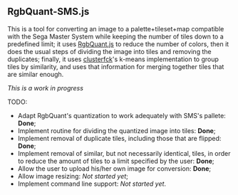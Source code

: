 RgbQuant-SMS.js
-----------

This is a tool for converting an image to a palette+tileset+map compatible with the Sega Master System while keeping the number of tiles down to a predefined limit; it uses [RgbQuant.js] to reduce the number of colors, then it does the usual steps of dividing the image into tiles and removing the duplicates; finally, it uses [clusterfck]'s k-means implementation to group tiles by similarity, and uses that information for merging together tiles that are similar enough.

*This is a work in progress*

TODO:

- Adapt RgbQuant's quantization to work adequately with SMS's pallete: **Done**;
- Implement routine for dividing the quantized image into tiles: **Done**;
- Implement removal of duplicate tiles, including those that are flipped: **Done**;
- Implement removal of similar, but not necessarily identical, tiles, in order to reduce the amount of tiles to a limit specified by the user: **Done**;
- Allow the user to upload his/her own image for conversion: **Done**;
- Allow image resizing: *Not started yet*;
- Implement command line support: *Not started yet*.

[RgbQuant.js]: https://github.com/leeoniya/RgbQuant.js
[clusterfck]: https://github.com/harthur/clusterfck
